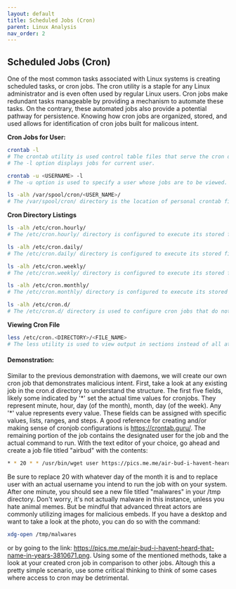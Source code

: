 ```yaml
---
layout: default
title: Scheduled Jobs (Cron)
parent: Linux Analysis
nav_order: 2
---
```


## Scheduled Jobs (Cron)
One of the most common tasks associated with Linux systems is creating scheduled tasks, or cron jobs.
The cron utility is a staple for any Linux administrator and is even often used by regular Linux users.
Cron jobs make redundant tasks manageable by providing a mechanism to automate these tasks.
On the contrary, these automated jobs also provide a potential pathway for persistence.
Knowing how cron jobs are organized, stored, and used allows for identification of cron jobs built for malicous intent.  
  
__Cron Jobs for User:__
```bash
crontab -l
# The crontab utility is used control table files that serve the cron daemon.
# The -l option displays jobs for current user.
```
```bash
crontab -u <USERNAME> -l
# The -u option is used to specify a user whose jobs are to be viewed.
```
```bash
ls -alh /var/spool/cron/<USER_NAME>/
# The /var/spool/cron/ directory is the location of personal crontab files for users.
```
__Cron Directory Listings__
```bash
ls -alh /etc/cron.hourly/
# The /etc/cron.hourly/ directory is configured to execute its stored files hourly.
```
```bash
ls -alh /etc/cron.daily/
# The /etc/cron.daily/ directory is configured to execute its stored files daily.
```
```bash
ls -alh /etc/cron.weekly/
# The /etc/cron.weekly/ directory is configured to execute its stored files weekly.
```
```bash
ls -alh /etc/cron.monthly/
# The /etc/cron.monthly/ directory is configured to execute its stored files monthly. 
```
```bash
ls -alh /etc/cron.d/
# The /etc/cron.d/ directory is used to configure cron jobs that do not fit any other available locations. It is often used by packages or for custom cron jobs.
```
__Viewing Cron File__
```bash
less /etc/cron.<DIRECTORY>/<FILE_NAME>
# The less utility is used to view output in sections instead of all at once.
```
  
#### Demonstration:
Similar to the previous demonstration with daemons, we will create our own cron job that demonstrates malicious intent.
First, take a look at any existing job in the cron.d directory to understand the structure.
The first five fields, likely some indicated by '\*' set the actual time values for cronjobs.
They represent minute, hour, day (of the month), month, day (of the week). Any '\*' value represents every value.
These fields can be assigned with specific values, lists, ranges, and steps.
A good reference for creating and/or making sense of cronjob configurations is https://crontab.guru/.
The remaining portion of the job contains the designated user for the job and the actual command to run.
With the text editor of your choice, go ahead and create a job file titled "airbud" with the contents:
```bash
* * 20 * * /usr/bin/wget user https://pics.me.me/air-bud-i-havent-heard-that-name-in-years-3810671.png -O /tmp/malwares
```
Be sure to replace 20 with whatever day of the month it is and to replace user with an actual username you intend to run the job with on your system.
After one minute, you should see a new file titled "malwares" in your /tmp directory.
Don't worry, it's not actually malware in this instance, unless you hate animal memes. But be mindful that advanced threat actors are commonly utilizing images for malicious embeds.
If you have a desktop and want to take a look at the photo, you can do so with the command:
```bash
xdg-open /tmp/malwares
```
or by going to the link: https://pics.me.me/air-bud-i-havent-heard-that-name-in-years-3810671.png.
Using some of the mentioned methods, take a look at your created cron job in comparison to other jobs.
Altough this a pretty simple scenario, use some critical thinking to think of some cases where access to cron may be detrimental.
